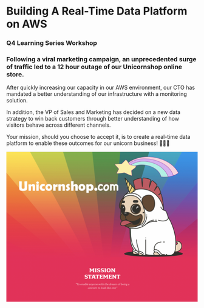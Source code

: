 # Building A Real-Time Data Platform on AWS
### Q4 Learning Series Workshop

<h3>
Following a viral marketing campaign, an unprecedented surge of traffic led to a 12 hour outage of our Unicornshop online store. 
</h3>

After quickly increasing our capacity in our AWS environment, our CTO has mandated a better understanding of our infrastructure with a monitoring solution.

In addition, the VP of Sales and Marketing has decided on a new data strategy to win back customers through better understanding of how visitors behave across different channels.

Your mission, should you choose to accept it, is to create a real-time data platform to enable these outcomes for our unicorn business! 🦄🦄🦄 


![splash](images/splash.png)